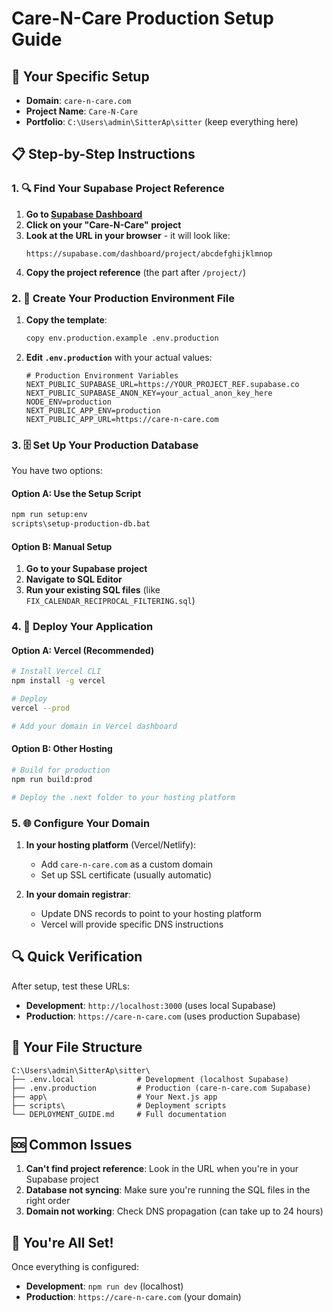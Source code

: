# Care-N-Care Production Setup Guide

## 🎯 Your Specific Setup

- **Domain**: `care-n-care.com`
- **Project Name**: `Care-N-Care`
- **Portfolio**: `C:\Users\admin\SitterAp\sitter` (keep everything here)

## 📋 Step-by-Step Instructions

### 1. 🔍 Find Your Supabase Project Reference

1. **Go to [Supabase Dashboard](https://supabase.com/dashboard)**
2. **Click on your "Care-N-Care" project**
3. **Look at the URL in your browser** - it will look like:
   ```
   https://supabase.com/dashboard/project/abcdefghijklmnop
   ```
4. **Copy the project reference** (the part after `/project/`)

### 2. 📝 Create Your Production Environment File

1. **Copy the template**:
   ```bash
   copy env.production.example .env.production
   ```

2. **Edit `.env.production`** with your actual values:
   ```env
   # Production Environment Variables
   NEXT_PUBLIC_SUPABASE_URL=https://YOUR_PROJECT_REF.supabase.co
   NEXT_PUBLIC_SUPABASE_ANON_KEY=your_actual_anon_key_here
   NODE_ENV=production
   NEXT_PUBLIC_APP_ENV=production
   NEXT_PUBLIC_APP_URL=https://care-n-care.com
   ```

### 3. 🗄️ Set Up Your Production Database

You have two options:

#### Option A: Use the Setup Script
```bash
npm run setup:env
scripts\setup-production-db.bat
```

#### Option B: Manual Setup
1. **Go to your Supabase project**
2. **Navigate to SQL Editor**
3. **Run your existing SQL files** (like `FIX_CALENDAR_RECIPROCAL_FILTERING.sql`)

### 4. 🚀 Deploy Your Application

#### Option A: Vercel (Recommended)
```bash
# Install Vercel CLI
npm install -g vercel

# Deploy
vercel --prod

# Add your domain in Vercel dashboard
```

#### Option B: Other Hosting
```bash
# Build for production
npm run build:prod

# Deploy the .next folder to your hosting platform
```

### 5. 🌐 Configure Your Domain

1. **In your hosting platform** (Vercel/Netlify):
   - Add `care-n-care.com` as a custom domain
   - Set up SSL certificate (usually automatic)

2. **In your domain registrar**:
   - Update DNS records to point to your hosting platform
   - Vercel will provide specific DNS instructions

## 🔍 Quick Verification

After setup, test these URLs:
- **Development**: `http://localhost:3000` (uses local Supabase)
- **Production**: `https://care-n-care.com` (uses production Supabase)

## 📁 Your File Structure

```
C:\Users\admin\SitterAp\sitter\
├── .env.local              # Development (localhost Supabase)
├── .env.production         # Production (care-n-care.com Supabase)
├── app\                    # Your Next.js app
├── scripts\                # Deployment scripts
└── DEPLOYMENT_GUIDE.md     # Full documentation
```

## 🆘 Common Issues

1. **Can't find project reference**: Look in the URL when you're in your Supabase project
2. **Database not syncing**: Make sure you're running the SQL files in the right order
3. **Domain not working**: Check DNS propagation (can take up to 24 hours)

## 🎉 You're All Set!

Once everything is configured:
- **Development**: `npm run dev` (localhost)
- **Production**: `https://care-n-care.com` (your domain)
